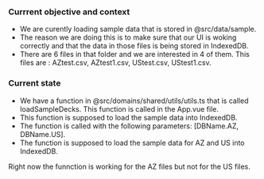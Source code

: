 ### Currrent objective and context

- We are curently loading sample data that is stored in @src/data/sample.
- The reason we are doing this is to make sure that our UI is woking correctly and that the data in those files is being stored in IndexedDB.
- There are 6 files in that folder and we are interested in 4 of them. This files are : AZtest.csv, AZtest1.csv, UStest.csv, UStest1.csv.

### Current state

- We have a function in @src/domains/shared/utils/utils.ts that is called loadSampleDecks. This function is called in the App.vue file.
- This function is supposed to load the sample data into IndexedDB.
- The function is called with the following parameters: [DBName.AZ, DBName.US].
- The function is supposed to load the sample data for AZ and US into IndexedDB.

Right now the funnction is working for the AZ files but not for the US files.

